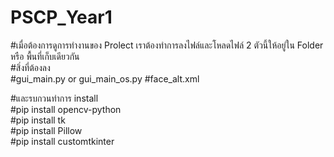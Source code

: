 # PSCP_Year1

#เมื่อต้องการดูการทำงานของ Prolect เราต้องทำการลงไฟล์และโหลดไฟล์ 2 ตัวนี้ให้อยู่ใน Folder หรือ พื้นที่เก็บเดียวกัน \
#สิ่งที่ต้องลง \
#gui_main.py or gui_main_os.py
#face_alt.xml

#และรบกวนทำการ install \
#pip install opencv-python \
#pip install tk \
#pip install Pillow \
#pip install customtkinter 
